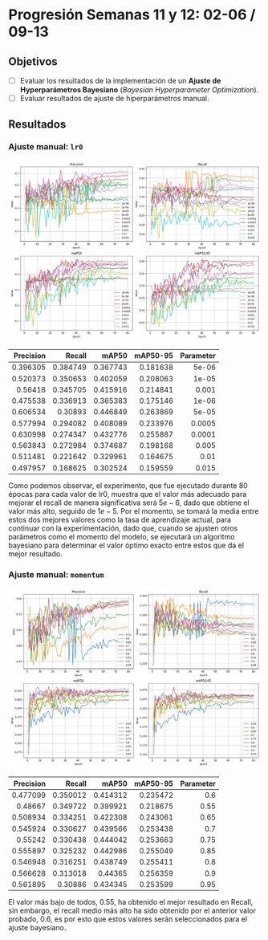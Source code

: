 # Progresión Semanas 11 y 12: 02-06 / 09-13

## Objetivos

- [ ] Evaluar los resultados de la implementación de un **Ajuste de Hyperparámetros Bayesiano** (*Bayesian Hyperparameter Optimization*).
- [ ] Evaluar resultados de ajuste de hiperparámetros manual.

## Resultados

### Ajuste manual: `lr0`

![data1](../data/results/week11/Tune_lr0_yolov8/results_plot.png)

|   Precision |   Recall |    mAP50 |   mAP50-95 |   Parameter |
|------------:|---------:|---------:|-----------:|------------:|
|    0.396305 | 0.384749 | 0.367743 |   0.181638 |      5e-06  |
|    0.520373 | 0.350653 | 0.402059 |   0.208063 |      1e-05  |
|    0.56418  | 0.345705 | 0.415916 |   0.214841 |      0.001  |
|    0.475538 | 0.336913 | 0.365383 |   0.175146 |      1e-06  |
|    0.606534 | 0.30893  | 0.446849 |   0.263869 |      5e-05  |
|    0.577994 | 0.294082 | 0.408089 |   0.233976 |      0.0005 |
|    0.630998 | 0.274347 | 0.432776 |   0.255887 |      0.0001 |
|    0.563843 | 0.272984 | 0.374687 |   0.198168 |      0.005  |
|    0.511481 | 0.221642 | 0.329961 |   0.164675 |      0.01   |
|    0.497957 | 0.168625 | 0.302524 |   0.159559 |      0.015  |

Como podemos observar, el experimento, que fue ejecutado durante 80 épocas para cada valor de lr0, muestra que el valor más adecuado para mejorar el recall de manera significativa será $5e-6$, dado que obtiene el valor más alto, seguido de $1e-5$. Por el momento, se tomará la media entre estos dos mejores valores como la tasa de aprendizaje actual, para continuar con la experimentación, dado que, cuando se ajusten otros parámetros como el momento del modelo, se ejecutará un algoritmo bayesiano para determinar el valor óptimo exacto entre estos que da el mejor resultado.

### Ajuste manual: `momentum`

![data1](../data/results/week11/Tune_momentum_yolov8/results_plot.png)

|   Precision |   Recall |    mAP50 |   mAP50-95 |   Parameter |
|------------:|---------:|---------:|-----------:|------------:|
|    0.477099 | 0.350012 | 0.414312 |   0.235472 |        0.6  |
|    0.48667  | 0.349722 | 0.399921 |   0.218675 |        0.55 |
|    0.508934 | 0.334251 | 0.422308 |   0.243061 |        0.65 |
|    0.545924 | 0.330627 | 0.439566 |   0.253438 |        0.7  |
|    0.55242  | 0.330438 | 0.444042 |   0.253663 |        0.75 |
|    0.555897 | 0.325232 | 0.442986 |   0.255049 |        0.85 |
|    0.546948 | 0.316251 | 0.438749 |   0.255411 |        0.8  |
|    0.566628 | 0.313018 | 0.44365  |   0.256359 |        0.9  |
|    0.561895 | 0.30886  | 0.434345 |   0.253599 |        0.95 |

El valor más bajo de todos, 0.55, ha obtenido el mejor resultado en Recall, sin embargo, el recall medio más alto ha sido obtenido por el anterior valor probado, 0.6, es por esto que estos valores serán seleccionados para el ajuste bayesiano.